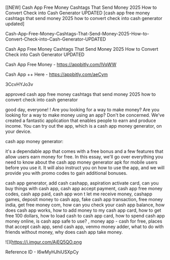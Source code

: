 [[NEW] Cash App Free Money Cashtags That Send Money 2025 How to Convert Check into Cash Generator UPDATED [cash app free money cashtags that send money 2025 how to convert check into cash generator updated]

Cash-App-Free-Money-Cashtags-That-Send-Money-2025-How-to-Convert-Check-into-Cash-Generator-UPDATED

Cash App Free Money Cashtags That Send Money 2025 How to Convert Check into Cash Generator UPDATED

Cash App Free Money -  https://appbitly.com/IVqWW


Cash App ++ Here - https://appbitly.com/aeCym


3CcvHYJo3v

approved cash app free money cashtags that send money 2025 how to convert check into cash generator

good day, everyone! ! Are you looking for a way to make money? Are you looking for a way to make money using an app? Don't be concerned. We've created a fantastic application that enables people to earn and produce income. You can try out the app, which is a cash app money generator, on your device.

cash app money generator:

it's a dependable app that comes with a free bonus and a few features that allow users earn money for free. In this essay, we'll go over everything you need to know about the cash app money generator apk for mobile users before you use it. It will also instruct you on how to use the app, and we will provide you with promo codes to gain additional bonuses.

cash app generator, add cash cashapp, aspiration activate card, can you buy things with cash app, cash app accept payment, cash app free money codes, cash app paid, cash app won t let me receive money, cashapp games, deposit money to cash app, fake cash app transaction, free money india, get free money com, how can you check your cash app balance, how does cash app works, how to add money to my cash app card, how to get free 100 dollars, how to load cash to cash app card, how to spend cash app money online, is cash app safe to use? , money app - cash for free, places that accept cash app, send cash app, venmo money adder, what to do with friends without money, why does cash app take money.

![](https://i.imgur.com/AjEQ5QO.png

Reference ID - I6wMyHJhiUSXpCy